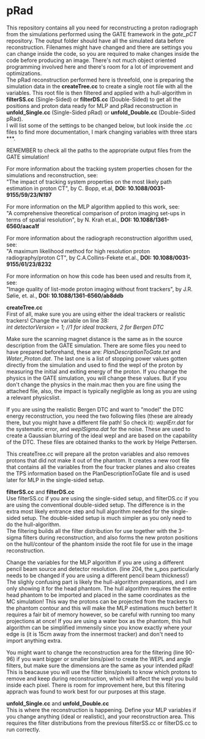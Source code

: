 # pRad

This repository contains all you need for reconstructing a proton radiograph from the simulations performed using the GATE framework in the *gate_pCT* repository.
The output folder should have all the simulated data before reconstruction. Filenames might have changed and there are settings you can change inside the code, so you are required to make changes inside the code before producing an image. There's not much object oriented programming involved here and there's room for a lot of improvement and optimizations.<br />
The pRad reconstruction performed here is threefold, one is preparing the simulation data in the **createTree.cc** to create a single root file with all the variables. This root file is then filtered and applied with a hull-algorithm in **filterSS.cc** (Single-Sided) or **filterDS.cc** (Double-Sided) to get all the positions and proton data ready for MLP and pRad reconstruction in **unfold_Single.cc** (Single-Sided pRad) or **unfold_Double.cc** (Double-Sided pRad).<br /> 
I will list some of the settings to be changed below, but look inside the .cc files to find more documentation, I mark changing variables with three stars ***.

REMEMBER to check all the paths to the appropriate output files from the GATE simulation!

For more information about the tracking system properties chosen for the simulations and reconstruction, see:<br /> "The impact of tracking system properties on the most likely path estimation in proton CT", by C. Bopp, et.al, **DOI: 10.1088/0031-9155/59/23/N197** <br />

For more information on the MLP algorithm applied to this work, see: <br /> "A comprehensive theoretical comparison of proton imaging set-ups in terms of spatial resolution", by N. Krah et.al., **DOI: 10.1088/1361-6560/aaca1f** <br />

For more information about the radiograph reconstruction algorithm used, see: <br /> "A maximum likelihood method for high resolution proton radiography/proton CT", by C.A.Collins-Fekete et.al., **DOI: 10.1088/0031-9155/61/23/8232** <br />

For more information on how this code has been used and results from it, see: <br /> "Image quality of list-mode proton imaging without front trackers", by J.R. Sølie, et. al., **DOI: 10.1088/1361-6560/ab8ddb**<br />

**createTree.cc**<br />
First of all, make sure you are using either the ideal trackers or realistic trackers! Change the variable on line 38:<br /> 
*int detectorVersion = 1; //1 for ideal trackers, 2 for Bergen DTC*

Make sure the scanning magnet distance is the same as in the source description from the GATE simulation. There are some files you need to have prepared beforehand, these are: *PlanDescriptionToGate.txt* and *Water_Proton.dat*. The last one is a list of stopping power values gotten directly from the simulation and used to find the wepl of the proton by measuring the initial and exiting energy of the proton. If you change the physics in the GATE simulation, you will change these values. But if you don't change the physics in the main.mac then you are fine using the attached file, also, the impact is typically negligble as long as you are using a relevant physicslist.

If you are using the realistic Bergen DTC and want to "model" the DTC energy reconstruction, you need the two following files (these are already there, but you might have a different file path! So check it): *weplErr.dat* for the systematic error, and *weplSigma.dat* for the noise. These are used to create a Gaussian blurring of the ideal wepl and are based on the capability of the DTC. These files are obtained thanks to the work by Helge Pettersen.

This createTree.cc will prepare all the proton variables and also removes protons that did not make it out of the phantom. It creates a new root file that contains all the variables from the four tracker planes and also creates the TPS information based on the PlanDescriptionToGate file and is used later for MLP in the single-sided setup.

**filterSS.cc** and **filterDS.cc**<br />
Use filterSS.cc if you are using the single-sided setup, and filterDS.cc if you are using the conventional double-sided setup. The difference is in the extra most likely entrance step and hull algorithm needed for the single-sided setup. The double-sided setup is much simpler as you only need to do the hull-algorithm.<br />
The filtering builds all the filter distribution for use together with the 3-sigma filters during reconstruction, and also forms the new proton positions on the hull/contour of the phantom inside the root file for use in the image reconstruction.

Change the variables for the MLP algorithm if you are using a different pencil beam source and detector resolution. (line 204, the s_pos particularly needs to be changed if you are using a different pencil beam thickness!) The slighly confusing part is likely the hull-algorithm preparations, and I am only showing it for the head phantom. The hull algorithm requires the entire head phantom to be imported and placed in the same coordinates as the MC simulation! This way the protons can be projected from the trackers to the phantom contour and this will make the MLP estimations much better! It requires a fair bit of memory however, so be careful with running too many projections at once! If you are using a water box as the phantom, this hull algorithm can be simplified immensily since you know exactly where your edge is (it is 15cm away from the innermost tracker) and don't need to import anything extra.

You might want to change the reconstruction area for the filtering (line 90-96) if you want bigger or smaller bins/pixel to create the WEPL and angle filters, but make sure the dimensions are the same as your intended pRad! This is beacause you will use the filter bins/pixels to know which protons to remove and keep during reconstruction, which will affect the wepl you build inside each pixel. There is room for improvement here, but this filtering apprach was found to work best for our purposes at this stage.

**unfold_Single.cc** and **unfold_Double.cc**<br />
This is where the reconstruction is happening. Define your MLP variables if you change anything (ideal or realistic), and your reconstruction area. This requires the filter distributions from the previous filterSS.cc or filterDS.cc to run correctly. 
